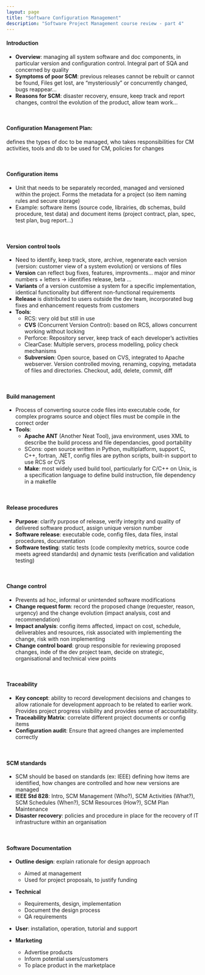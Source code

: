 ```yaml
---
layout: page
title: "Software Configuration Management"
description: "Software Project Management course review - part 4"
---
```


#### Introduction
* **Overview**: managing all system software and doc components, in particular version and configuration control. Integral part of SQA and concerned by quality
* **Symptoms of poor SCM**: previous releases cannot be rebuilt or cannot be found, Files get lost, are “mysteriously” or concurrently changed, bugs reappear…
* **Reasons for SCM**: disaster recovery, ensure, keep track and report changes, control the evolution of the product, allow team work…

<br/>

#### Configuration Management Plan:
defines the types of doc to be managed, who takes responsibilities for CM activities, tools and db to be used for CM, policies for changes

<br/>

#### Configuration items
* Unit that needs to be separately recorded, managed and versioned within the project. Forms the metadata for a project (so item naming rules and secure storage)
* Example: software items (source code, librairies, db schemas, build procedure, test data) and document items (project contract, plan, spec, test plan, bug report…)

<br/>

#### Version control tools
* Need to identify, keep track, store, archive, regenerate each version (version: customer view of a system evolution) or versions of files
* **Version** can reflect bug fixes, features, improvments… major and minor numbers + letters -> identifies release, beta …
* **Variants** of a version customise a system for a specific implementation, identical functionality but different non-functional requirements
* **Release** is distributed to users outside the dev team, incorporated bug fixes and enhancement requests from customers
* **Tools**:
	- RCS: very old but still in use
	- **CVS** (Concurrent Version Control): based on RCS, allows concurrent working without locking
	- Perforce: Repository server, keep track of each developer’s activities
	- ClearCase: Multiple servers, process modelling, policy check mechanisms
	- **Subversion**: Open source, based on CVS, integrated to Apache webserver. Version controlled moving, renaming, copying, metadata of files and directories. Checkout, add, delete, commit, diff

<br/>

#### Build management
* Process of converting source code files into executable code, for complex programs source and object files must be compile in the correct order
* **Tools**:
	- **Apache ANT** (Another Neat Tool), java environment, uses XML to describe the build process and file dependancies, good portability
	- SCons: open source written in Python, multiplatform, support C, C++, fortran, .NET, config files are python scripts, built-in support to use RCS or CVS
	- **Make**: most widely used build tool, particularly for C/C++ on Unix, is a specification language to define build instruction, file dependency in a makefile

<br/>

#### Release procedures
* **Purpose**: clarify purpose of release, verify integrity and quality of delivered software product, assign unique version number
* **Software release**: executable code, config files, data files, instal procedures, documentation
* **Software testing**: static tests (code complexity metrics, source code meets agreed standards) and dynamic tests (verification and validation testing)

<br/>

#### Change control
* Prevents ad hoc, informal or unintended software modifications
* **Change request form**: record the proposed change (requester, reason, urgency) and the change evolution (impact analysis, cost and recommendation)
* **Impact analysis**: config items affected, impact on cost, schedule, deliverables and resources, risk associated with implementing the change, risk with non implementing
* **Change control board**: group responsible for reviewing proposed changes, inde of the dev project team, decide on strategic, organisational and technical view points

<br/>

#### Traceability
* **Key concept**: ability to record development decisions and changes to allow rationale for development approach to be related to earlier work. Provides project progress visibility and provides sense of accountability.
* **Traceability Matrix**: correlate different project documents or config items
* **Configuration audit**: Ensure that agreed changes are implemented correctly

<br/>

#### SCM standards
* SCM should be based on standards (ex: IEEE) defining how items are identified, how changes are controlled and how new versions are managed
* **IEEE Std 828**: Intro, SCM Management (Who?), SCM Activities (What?), SCM Schedules (When?), SCM Resources (How?), SCM Plan Maintenance
* **Disaster recovery**: policies and procedure in place for the recovery of IT infrastructure within an organisation

<br/>

#### Software Documentation
* **Outline design**: explain rationale for design approach
	- Aimed at management
	- Used for project proposals, to justify funding

* **Technical**
	- Requirements, design, implementation
	- Document the design process
	- QA requirements

* **User**: installation, operation, tutorial and support
* **Marketing**
	- Advertise products
	- Inform potential users/customers
	- To place product in the marketplace
